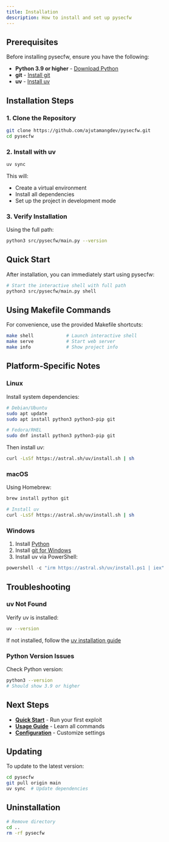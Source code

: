 ```yaml
---
title: Installation
description: How to install and set up pysecfw
---
```


## Prerequisites

Before installing pysecfw, ensure you have the following:

- **Python 3.9 or higher** - [Download Python](https://www.python.org/downloads/)
- **git** - [Install git](https://git-scm.com/downloads/)
- **uv** - [Install uv](https://docs.astral.sh/uv/getting-started/installation/)

## Installation Steps

### 1. Clone the Repository

```bash
git clone https://github.com/ajutamangdev/pysecfw.git
cd pysecfw
```

### 2. Install with uv

```bash
uv sync
```

This will:
- Create a virtual environment
- Install all dependencies
- Set up the project in development mode

### 3. Verify Installation

Using the full path:

```bash
python3 src/pysecfw/main.py --version
```

## Quick Start

After installation, you can immediately start using pysecfw:

```bash
# Start the interactive shell with full path
python3 src/pysecfw/main.py shell
```

## Using Makefile Commands

For convenience, use the provided Makefile shortcuts:

```bash
make shell            # Launch interactive shell
make serve            # Start web server
make info             # Show project info
```

## Platform-Specific Notes

### Linux

Install system dependencies:

```bash
# Debian/Ubuntu
sudo apt update
sudo apt install python3 python3-pip git

# Fedora/RHEL
sudo dnf install python3 python3-pip git
```

Then install uv:

```bash
curl -LsSf https://astral.sh/uv/install.sh | sh
```

### macOS

Using Homebrew:

```bash
brew install python git

# Install uv
curl -LsSf https://astral.sh/uv/install.sh | sh
```

### Windows

1. Install [Python](https://www.python.org/downloads/)
2. Install [git for Windows](https://git-scm.com/download/win)
3. Install uv via PowerShell:

```powershell
powershell -c "irm https://astral.sh/uv/install.ps1 | iex"
```

## Troubleshooting

### uv Not Found

Verify uv is installed:

```bash
uv --version
```

If not installed, follow the [uv installation guide](https://docs.astral.sh/uv/getting-started/installation/)

### Python Version Issues

Check Python version:

```bash
python3 --version
# Should show 3.9 or higher
```

## Next Steps

- **[Quick Start](/introduction/quick-start/)** - Run your first exploit
- **[Usage Guide](/guides/usage/)** - Learn all commands
- **[Configuration](/guides/configuration/)** - Customize settings

## Updating

To update to the latest version:

```bash
cd pysecfw
git pull origin main
uv sync  # Update dependencies
```

## Uninstallation

```bash
# Remove directory
cd ..
rm -rf pysecfw
```
